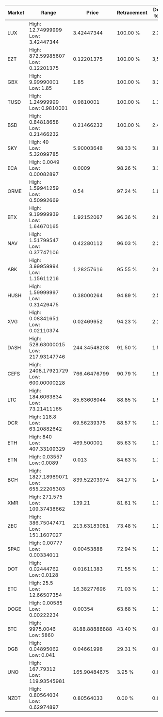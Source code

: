 | Market | Range | Price| Retracement | Doubles to 50% |
| --- | --- | --- | --- | --- |
| LUX | High: 12.74999999<br />Low: 3.42447344 | 3.42447344 | 100.00 % | 2.36 |
| EZT | High: 872.59985607<br />Low: 0.12201375 | 0.12201375 | 100.00 % | 3,576.33 |
| GBX | High: 9.99990001<br />Low: 1.85 | 1.85 | 100.00 % | 3.20 |
| TUSD | High: 1.24999999<br />Low: 0.9810001 | 0.9810001 | 100.00 % | 1.14 |
| BSD | High: 0.84818658<br />Low: 0.21466232 | 0.21466232 | 100.00 % | 2.48 |
| SKY | High: 40<br />Low: 5.32099785 | 5.90003648 | 98.33 % | 3.84 |
| ECA | High: 0.0049<br />Low: 0.00082897 | 0.0009 | 98.26 % | 3.18 |
| ORME | High: 1.59941259<br />Low: 0.50992669 | 0.54 | 97.24 % | 1.95 |
| BTX | High: 9.19999939<br />Low: 1.64670165 | 1.92152067 | 96.36 % | 2.82 |
| NAV | High: 1.51799547<br />Low: 0.37747106 | 0.42280112 | 96.03 % | 2.24 |
| ARK | High: 3.99959994<br />Low: 1.15611216 | 1.28257616 | 95.55 % | 2.01 |
| HUSH | High: 1.59999997<br />Low: 0.31426475 | 0.38000264 | 94.89 % | 2.52 |
| XVG | High: 0.08341651<br />Low: 0.02110374 | 0.02469652 | 94.23 % | 2.12 |
| DASH | High: 528.63000015<br />Low: 217.93147746 | 244.34548208 | 91.50 % | 1.53 |
| CEFS | High: 2408.17921729<br />Low: 600.00000228 | 766.46476799 | 90.79 % | 1.96 |
| LTC | High: 184.6063834<br />Low: 73.21411165 | 85.63608044 | 88.85 % | 1.51 |
| DCR | High: 118.8<br />Low: 63.20882642 | 69.56239375 | 88.57 % | 1.31 |
| ETH | High: 840<br />Low: 407.33109329 | 469.500001 | 85.63 % | 1.33 |
| ETN | High: 0.03557<br />Low: 0.0089 | 0.013 | 84.63 % | 1.71 |
| BCH | High: 1827.18989071<br />Low: 655.22205303 | 839.52203974 | 84.27 % | 1.48 |
| XMR | High: 271.575<br />Low: 109.37438662 | 139.21 | 81.61 % | 1.37 |
| ZEC | High: 386.75047471<br />Low: 151.1607027 | 213.63183081 | 73.48 % | 1.26 |
| $PAC | High: 0.00777<br />Low: 0.00334011 | 0.00453888 | 72.94 % | 1.22 |
| DOT | High: 0.02444762<br />Low: 0.0128 | 0.01611383 | 71.55 % | 1.16 |
| ETC | High: 25.5<br />Low: 12.66507354 | 16.38277696 | 71.03 % | 1.16 |
| DOGE | High: 0.00585<br />Low: 0.00222234 | 0.00354 | 63.68 % | 1.14 |
| BTC | High: 9975.0046<br />Low: 5860 | 8188.88888888 | 43.40 % | 0.00 |
| DGB | High: 0.04895062<br />Low: 0.041 | 0.04661998 | 29.31 % | 0.00 |
| UNO | High: 167.79312<br />Low: 119.93545981 | 165.90484675 | 3.95 % | 0.00 |
| NZDT | High: 0.80564034<br />Low: 0.62974897 | 0.80564033 | 0.00 % | 0.00 |
